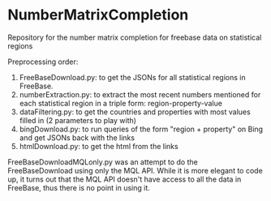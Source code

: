 NumberMatrixCompletion
======================

Repository for the number matrix completion for freebase data on statistical regions

Preprocessing order:

1. FreeBaseDownload.py: to get the JSONs for all statistical regions in FreeBase.
2. numberExtraction.py: to extract the most recent numbers mentioned for each statistical region in a triple form: region-property-value
3. dataFiltering.py: to get the countries and properties with most values filled in (2 parameters to play with)
4. bingDownload.py: to run queries of the form "region + property" on Bing and get JSONs back with the links
5. htmlDownload.py: to get the html from the links

FreeBaseDownloadMQLonly.py was an attempt to do the FreeBaseDownload using only the MQL API. While it is more elegant to code up, it turns out that the MQL API doesn't have access to all the data in FreeBase, thus there is no point in using it.